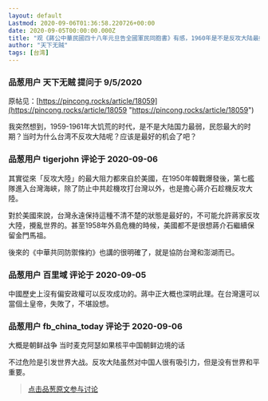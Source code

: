 ```yaml
---
layout: default
Lastmod: 2020-09-06T01:36:58.220726+00:00
date: 2020-09-05T00:00:00.000Z
title: "观《蔣公中華民國四十八年元旦告全國軍民同胞書》有感，1960年是不是反攻大陆最好的时期？"
author: "天下无贼"
tags: [台湾]
---
```



### 品葱用户 **天下无贼** 提问于 9/5/2020
    
原帖见：[https://pincong.rocks/article/18059](https://pincong.rocks/article/18059 "https://pincong.rocks/article/18059")  
  
我突然想到，1959-1961年大饥荒的时代，是不是大陆国力最弱，民怨最大的时期？当时为什么台湾不反攻大陆呢？应该是最好的机会了吧？
    
                

### 品葱用户 **tigerjohn** 评论于 2020-09-06
        
其實從來「反攻大陸」的最大阻力都來自於美國，在1950年韓戰爆發後，第七艦隊進入台灣海峽，除了防止中共趁機攻打台灣以外，也是擔心蔣介石趁機反攻大陸。  
  
對於美國來說，台灣永遠保持這種不清不楚的狀態是最好的，不可能允許蔣家反攻大陸，攪亂世界的。甚至1958年外島危機的時候，美國都不是很想蔣介石繼續保留金門馬祖。  
  
後來的《中華共同防禦條約》也講的很明確了，就是協防台灣和澎湖而已。
        
                

### 品葱用户 **百里域** 评论于 2020-09-05
        
中國歷史上沒有偏安政權可以反攻成功的。蔣中正大概也深明此理。在台灣還可以當個土皇帝，失敗了，不堪設想。
        
                

### 品葱用户 **fb_china_today** 评论于 2020-09-06
        
大概是朝鲜战争 当时麦克阿瑟如果核平中国朝鲜边境的话  
  
不过危险是引发世界大战。反攻大陆虽然对中国人很有吸引力，但是没有世界和平重要。
        
                





> [点击品葱原文参与讨论](https://pincong.rocks/question/30633)

